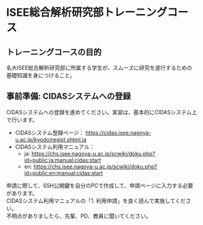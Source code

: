 # ISEE総合解析研究部トレーニングコース

## トレーニングコースの目的

名大ISEE総合解析研究部に所属する学生が、スムーズに研究を遂行するための基礎知識を身につけること。

## 事前準備: CIDASシステムへの登録

CIDASシステムへの登録を進めてください。実習は、基本的にCIDASシステム上で行います。  

- CIDASシステム登録ページ： <https://cidas.isee.nagoya-u.ac.jp/kyodo/regist.shtml.ja>
- CIDASシステム利用マニュアル：
  - ja: <https://chs.isee.nagoya-u.ac.jp/scwiki/doku.php?id=public:ja:manual:cidas:start>
  - en: <https://chs.isee.nagoya-u.ac.jp/scwiki/doku.php?id=public:en:manual:cidas:start>

申請に際して、SSH公開鍵を自分のPCで作成して、申請ページに入力する必要があります。  
CIDASシステム利用マニュアルの「1. 利用申請」を良く読んで実施してください。  
不明点がありましたら、先輩、PD、教員に聞いてください。
